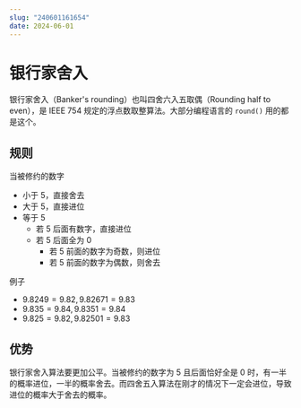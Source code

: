```yaml
---
slug: "240601161654"
date: 2024-06-01
---
```


# 银行家舍入

银行家舍入（Banker's rounding）也叫四舍六入五取偶（Rounding half to even），是 IEEE 754 规定的浮点数取整算法。大部分编程语言的 `round()` 用的都是这个。

## 规则

当被修约的数字

- 小于 5，直接舍去
- 大于 5，直接进位
- 等于 5
    - 若 5 后面有数字，直接进位
    - 若 5 后面全为 0
        - 若 5 前面的数字为奇数，则进位
        - 若 5 前面的数字为偶数，则舍去

例子

- $9.8249=9.82, 9.82671=9.83$
- $9.835=9.84, 9.8351=9.84$
- $9.825=9.82, 9.82501=9.83$

## 优势

银行家舍入算法要更加公平。当被修约的数字为 5 且后面恰好全是 0 时，有一半的概率进位，一半的概率舍去。而四舍五入算法在刚才的情况下一定会进位，导致进位的概率大于舍去的概率。
